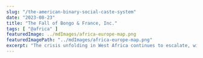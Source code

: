 ```yaml
---
slug: "/the-american-binary-social-caste-system"
date: "2023-08-23"
title: "The Fall of Bongo & France, Inc."
tags: [ "@africa" ]
featuredImage: ../mdImages/africa-europe-map.png
featuredImagePath: "../mdImages/africa-europe-map.png"
excerpt: "The crisis unfolding in West Africa continues to escalate, with claims via Algerian state radio suggesting that France, seemingly well positioned for an invasion of Niger, haqs requested access to Algerian airspace."
---
```




